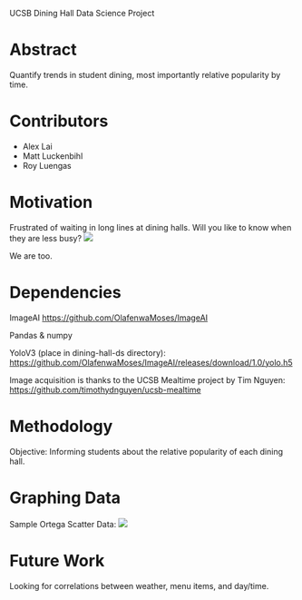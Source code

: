 UCSB Dining Hall Data Science Project

Abstract
==========
Quantify trends in student dining, most importantly relative popularity by time.

Contributors 
==========
-   Alex Lai
-   Matt Luckenbihl
-   Roy Luengas

Motivation
==========
Frustrated of waiting in long lines at dining halls. Will you like to know when they are less busy?
<img src='https://github.com/dining-hall-warriors/dining-hall-ds/blob/master/figure-markdown/93d1c681483b130b5f1c72ed2cbadb2b.jpg'>      

We are too.                                                                                                                          
                                                                                                                               
Dependencies
=============
ImageAI
https://github.com/OlafenwaMoses/ImageAI

Pandas & numpy

YoloV3 (place in dining-hall-ds directory):
https://github.com/OlafenwaMoses/ImageAI/releases/download/1.0/yolo.h5

Image acquisition is thanks to the UCSB Mealtime project by Tim Nguyen:
https://github.com/timothydnguyen/ucsb-mealtime

Methodology
==========
Objective: Informing students about the relative popularity of each dining hall.


Graphing Data
=============
Sample Ortega Scatter Data:
<img src ='https://github.com/dining-hall-warriors/dining-hall-ds/blob/master/figure-markdown/Figure_4.png'>

Future Work
=============
Looking for correlations between weather, menu items, and day/time.




